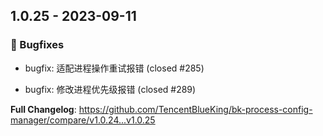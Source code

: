 
## 1.0.25 - 2023-09-11 

### 🐛 Bugfixes

- bugfix:  适配进程操作重试报错 (closed #285)

- bugfix:  修改进程优先级报错 (closed #289)



**Full Changelog**: https://github.com/TencentBlueKing/bk-process-config-manager/compare/v1.0.24...v1.0.25

